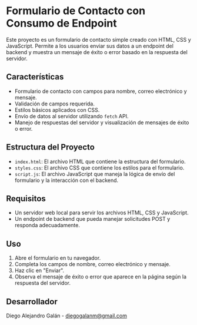 # Formulario de Contacto con Consumo de Endpoint

Este proyecto es un formulario de contacto simple creado con HTML, CSS y JavaScript. Permite a los usuarios enviar sus datos a un endpoint del backend y muestra un mensaje de éxito o error basado en la respuesta del servidor.

## Características

- Formulario de contacto con campos para nombre, correo electrónico y mensaje.
- Validación de campos requerida.
- Estilos básicos aplicados con CSS.
- Envío de datos al servidor utilizando `fetch` API.
- Manejo de respuestas del servidor y visualización de mensajes de éxito o error.

## Estructura del Proyecto

- `index.html`: El archivo HTML que contiene la estructura del formulario.
- `styles.css`: El archivo CSS que contiene los estilos para el formulario.
- `script.js`: El archivo JavaScript que maneja la lógica de envío del formulario y la interacción con el backend.

## Requisitos

- Un servidor web local para servir los archivos HTML, CSS y JavaScript.
- Un endpoint de backend que pueda manejar solicitudes POST y responda adecuadamente.

## Uso

1. Abre el formulario en tu navegador.
2. Completa los campos de nombre, correo electrónico y mensaje.
3. Haz clic en "Enviar".
4. Observa el mensaje de éxito o error que aparece en la página según la respuesta del servidor.

## Desarrollador 

Diego Alejandro Galán - diegogalanm@gmail.com



